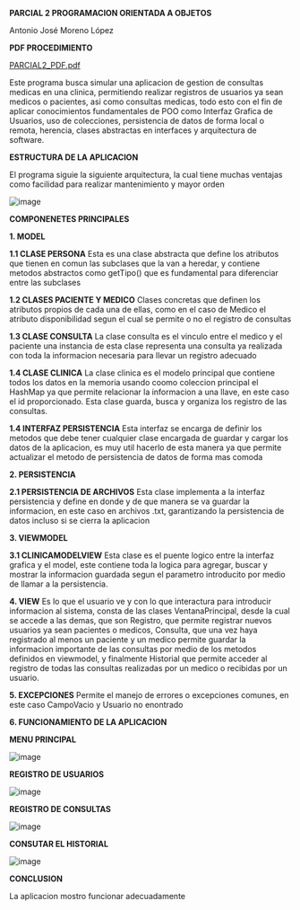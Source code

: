 **PARCIAL 2 PROGRAMACION ORIENTADA A OBJETOS**

Antonio José Moreno López

**PDF PROCEDIMIENTO**

[PARCIAL2_PDF.pdf](https://github.com/user-attachments/files/20923199/PARCIAL2_PDF.pdf)

Este programa busca simular una aplicacion de gestion de consultas medicas en una clinica, permitiendo realizar registros de usuarios ya sean medicos o pacientes, 
asi como consultas medicas, todo esto con el fin de aplicar conocimientos fundamentales de POO como Interfaz Grafica de Usuarios, uso de colecciones, persistencia
de datos de forma local o remota, herencia, clases abstractas en interfaces y arquitectura de software.

**ESTRUCTURA DE LA APLICACION**

El programa siguie la siguiente arquitectura, la cual tiene muchas ventajas como facilidad para realizar mantenimiento y mayor orden


![image](https://github.com/user-attachments/assets/37e04c3b-60b2-4ab1-a762-80552097a18f)


**COMPONENETES PRINCIPALES**

**1. MODEL**

**1.1 CLASE PERSONA**
Esta es una clase abstracta que define los atributos que tienen en comun las subclases que la van a heredar, y contiene metodos abstractos como getTipo() que es fundamental
para diferenciar entre las subclases

**1.2 CLASES PACIENTE Y MEDICO**
Clases concretas que definen los atributos propios de cada una de ellas, como en el caso de Medico el atributo disponibilidad segun el cual se permite o no el registro de consultas

**1.3 CLASE CONSULTA**
La clase consulta es el vinculo entre el medico y el paciente una instancia de esta clase representa una consulta ya realizada con toda la informacion necesaria para llevar un 
registro adecuado

**1.4 CLASE CLINICA**
La clase clinica es el modelo principal que contiene todos los datos en la memoria usando coomo coleccion principal el HashMap ya que permite relacionar la informacion a una 
llave, en este caso el id proporcionado. Esta clase guarda, busca y organiza los registro de las consultas.

**1.4 INTERFAZ PERSISTENCIA**
Esta interfaz se encarga de definir los metodos que debe tener cualquier clase encargada de guardar y cargar los datos de la aplicacion, es muy util hacerlo de esta manera 
ya que permite actualizar el metodo de persistencia de datos de forma mas comoda

**2. PERSISTENCIA**

**2.1 PERSISTENCIA DE ARCHIVOS**
Esta clase implementa a la interfaz persistencia y define en donde y de que manera se va guardar la informacion, en este caso en archivos .txt, garantizando la persistencia 
de datos incluso si se cierra la aplicacion

**3. VIEWMODEL**

**3.1 CLINICAMODELVIEW**
Esta clase es el puente logico entre la interfaz grafica y el model, este contiene toda la logica para agregar, buscar y mostrar la informacion guardada segun el parametro introducito 
por medio de llamar a la persistencia.

**4. VIEW**
Es lo que el usuario ve y con lo que interactura para introducir informacion al sistema, consta de las clases VentanaPrincipal, desde la cual se accede a las demas, que son 
Registro, que permite registrar nuevos usuarios ya sean pacientes o medicos, Consulta, que una vez haya registrado al menos un paciente y un medico permite guardar la informacion 
importante de las consultas por medio de los metodos definidos en viewmodel, y finalmente Historial que permite acceder al registro de todas las consultas realizadas por un medico o recibidas por un usuario.


**5. EXCEPCIONES**
Permite el manejo de errores o excepciones comunes, en este caso CampoVacio y Usuario no enontrado


**6. FUNCIONAMIENTO DE LA APLICACION**

**MENU PRINCIPAL**


![image](https://github.com/user-attachments/assets/ce78443e-261b-4566-9d40-26ed80d9df46)


**REGISTRO DE USUARIOS**


![image](https://github.com/user-attachments/assets/1cae8a69-0a58-47e3-8b57-e55da2ca6b3a)


**REGISTRO DE CONSULTAS**


![image](https://github.com/user-attachments/assets/e11493e5-08ee-4daa-b19e-70e8d6311880)


**CONSUTAR EL HISTORIAL**


![image](https://github.com/user-attachments/assets/971d3371-9203-4066-9ab3-7f89d2119571)


**CONCLUSION**

La aplicacion mostro funcionar adecuadamente


        
